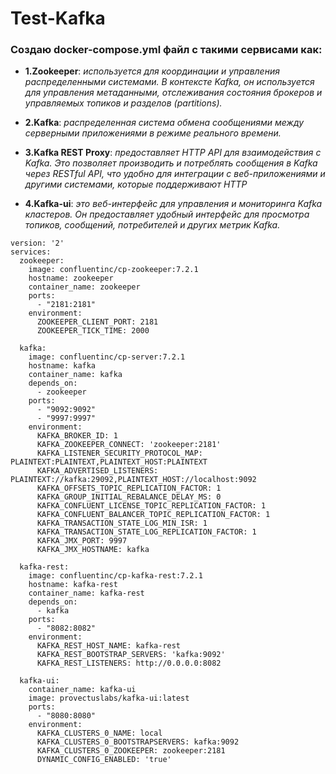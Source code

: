 # Test-Kafka

### Создаю docker-compose.yml файл с такими сервисами как:
- **1.Zookeeper**: *используется для координации и управления распределенными системами. В контексте Kafka, он используется для управления метаданными, отслеживания состояния брокеров и управляемых топиков и разделов (partitions).*

- **2.Kafka**: *распределенная система обмена сообщениями между серверными приложениями в режиме реального времени.*

- **3.Kafka REST Proxy**: *предоставляет HTTP API для взаимодействия с Kafka. Это позволяет производить и потреблять сообщения в Kafka через RESTful API, что удобно для интеграции с веб-приложениями и другими системами, которые поддерживают HTTP*

- **4.Kafka-ui**: *это веб-интерфейс для управления и мониторинга Kafka кластеров. Он предоставляет удобный интерфейс для просмотра топиков, сообщений, потребителей и других метрик Kafka.*

```
version: '2'
services:
  zookeeper:
    image: confluentinc/cp-zookeeper:7.2.1
    hostname: zookeeper
    container_name: zookeeper
    ports:
      - "2181:2181"
    environment:
      ZOOKEEPER_CLIENT_PORT: 2181
      ZOOKEEPER_TICK_TIME: 2000

  kafka:
    image: confluentinc/cp-server:7.2.1
    hostname: kafka
    container_name: kafka
    depends_on:
      - zookeeper
    ports:
      - "9092:9092"
      - "9997:9997"
    environment:
      KAFKA_BROKER_ID: 1
      KAFKA_ZOOKEEPER_CONNECT: 'zookeeper:2181'
      KAFKA_LISTENER_SECURITY_PROTOCOL_MAP: PLAINTEXT:PLAINTEXT,PLAINTEXT_HOST:PLAINTEXT
      KAFKA_ADVERTISED_LISTENERS: PLAINTEXT://kafka:29092,PLAINTEXT_HOST://localhost:9092
      KAFKA_OFFSETS_TOPIC_REPLICATION_FACTOR: 1
      KAFKA_GROUP_INITIAL_REBALANCE_DELAY_MS: 0
      KAFKA_CONFLUENT_LICENSE_TOPIC_REPLICATION_FACTOR: 1
      KAFKA_CONFLUENT_BALANCER_TOPIC_REPLICATION_FACTOR: 1
      KAFKA_TRANSACTION_STATE_LOG_MIN_ISR: 1
      KAFKA_TRANSACTION_STATE_LOG_REPLICATION_FACTOR: 1
      KAFKA_JMX_PORT: 9997
      KAFKA_JMX_HOSTNAME: kafka

  kafka-rest:
    image: confluentinc/cp-kafka-rest:7.2.1
    hostname: kafka-rest
    container_name: kafka-rest
    depends_on:
      - kafka
    ports:
      - "8082:8082"
    environment:
      KAFKA_REST_HOST_NAME: kafka-rest
      KAFKA_REST_BOOTSTRAP_SERVERS: 'kafka:9092'
      KAFKA_REST_LISTENERS: http://0.0.0.0:8082

  kafka-ui:
    container_name: kafka-ui
    image: provectuslabs/kafka-ui:latest
    ports:
      - "8080:8080"
    environment:
      KAFKA_CLUSTERS_0_NAME: local
      KAFKA_CLUSTERS_0_BOOTSTRAPSERVERS: kafka:9092
      KAFKA_CLUSTERS_0_ZOOKEEPER: zookeeper:2181
      DYNAMIC_CONFIG_ENABLED: 'true'
```
